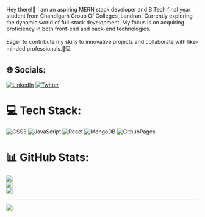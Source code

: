 Hey there!👋 I am an aspiring MERN stack developer and B.Tech final year student from Chandigarh Group Of Colleges, Landran. Currently exploring the dynamic world of full-stack development. My focus is on acquiring proficiency in both front-end and back-end technologies. <br><br>Eager to contribute my skills to innovative projects and collaborate with like-minded professionals.🌟💻


## 🌐 Socials:
[![LinkedIn](https://img.shields.io/badge/LinkedIn-%230077B5.svg?logo=linkedin&logoColor=white)](https://linkedin.com/in/monisazeem) [![Twitter](https://img.shields.io/badge/Twitter-%231DA1F2.svg?logo=Twitter&logoColor=white)](https://twitter.com/MonisAzeem) 

# 💻 Tech Stack:
![CSS3](https://img.shields.io/badge/css3-%231572B6.svg?style=for-the-badge&logo=css3&logoColor=white) ![JavaScript](https://img.shields.io/badge/javascript-%23323330.svg?style=for-the-badge&logo=javascript&logoColor=%23F7DF1E) ![React](https://img.shields.io/badge/react-%2320232a.svg?style=for-the-badge&logo=react&logoColor=%2361DAFB) ![MongoDB](https://img.shields.io/badge/MongoDB-%234ea94b.svg?style=for-the-badge&logo=mongodb&logoColor=white) ![GithubPages](https://img.shields.io/badge/github%20pages-121013?style=for-the-badge&logo=github&logoColor=white)
# 📊 GitHub Stats:
![](https://github-readme-stats.vercel.app/api?username=monis07&theme=default&hide_border=false&include_all_commits=true&count_private=true)<br/>
![](https://github-readme-streak-stats.herokuapp.com/?user=monis07&theme=default&hide_border=false)<br/>
![](https://github-readme-stats.vercel.app/api/top-langs/?username=monis07&theme=default&hide_border=false&include_all_commits=true&count_private=true&layout=compact)

---
[![](https://visitcount.itsvg.in/api?id=monis07&icon=6&color=1)](https://visitcount.itsvg.in)

